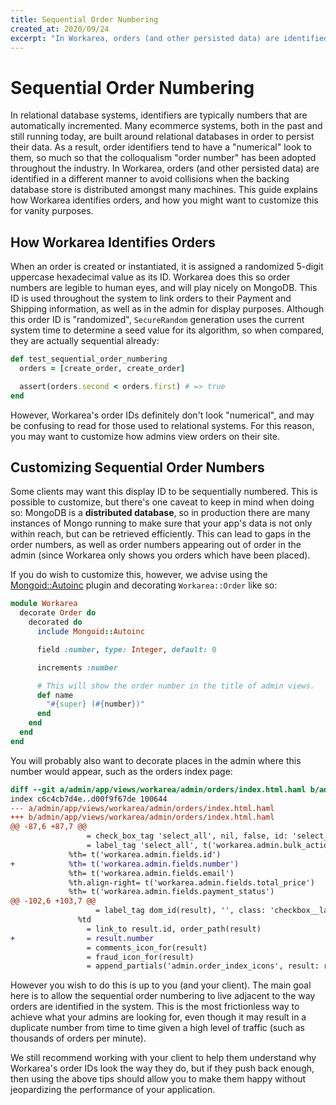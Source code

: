 ```yaml
---
title: Sequential Order Numbering
created_at: 2020/09/24
excerpt: "In Workarea, orders (and other persisted data) are identified in a different manner from relational databases in order to avoid collisions. This guide explains how Workarea identifies orders, and how you might want to customize this for vanity purposes."
---
```


# Sequential Order Numbering

In relational database systems, identifiers are typically numbers that are automatically incremented. Many ecommerce systems, both in the past and still running today, are built around relational databases in order to persist their data. As a result, order identifiers tend to have a "numerical" look to them, so much so that the colloqualism "order number" has been adopted throughout the industry. In Workarea, orders (and other persisted data) are identified in a different manner to avoid collisions when the backing database store is distributed amongst many machines. This guide explains how Workarea identifies orders, and how you might want to customize this for vanity purposes.

## How Workarea Identifies Orders

When an order is created or instantiated, it is assigned a randomized 5-digit uppercase hexadecimal value as its ID. Workarea does this so order numbers are legible to human eyes, and will play nicely on MongoDB. This ID is used throughout the system to link orders to their Payment and Shipping information, as well as in the admin for display purposes. Although this order ID is "randomized", `SecureRandom` generation uses the current system time to determine a seed value for its algorithm, so when compared, they are actually sequential already:

```ruby
def test_sequential_order_numbering
  orders = [create_order, create_order]

  assert(orders.second < orders.first) # => true
end
```

However, Workarea's order IDs definitely don't look "numerical", and may be confusing to read for those used to relational systems. For this reason, you may want to customize how admins view orders on their site.

## Customizing Sequential Order Numbers

Some clients may want this display ID to be sequentially numbered. This is possible to customize, but there's one caveat to keep in mind when doing so: MongoDB is a **distributed database**, so in production there are many instances of Mongo running to make sure that your app's data is not only within reach, but can be retrieved efficiently. This can lead to gaps in the order numbers, as well as order numbers appearing out of order in the admin (since Workarea only shows you orders which have been placed).

If you do wish to customize this, however, we advise using the [Mongoid::Autoinc](https://github.com/suweller/mongoid-autoinc) plugin and decorating `Workarea::Order` like so:

```ruby
module Workarea
  decorate Order do
    decorated do
      include Mongoid::Autoinc

      field :number, type: Integer, default: 0

      increments :number

      # This will show the order number in the title of admin views.
      def name
        "#{super} (#{number})"
      end
    end
  end
end
```

You will probably also want to decorate places in the admin where this number would appear, such as the orders index page:

```diff
diff --git a/admin/app/views/workarea/admin/orders/index.html.haml b/admin/app/views/workarea/admin/orders/index.html.haml
index c6c4cb7d4e..d00f9f67de 100644
--- a/admin/app/views/workarea/admin/orders/index.html.haml
+++ b/admin/app/views/workarea/admin/orders/index.html.haml
@@ -87,6 +87,7 @@
                 = check_box_tag 'select_all', nil, false, id: 'select_all', class: 'checkbox__input', data: { bulk_action_select_all: '' }
                 = label_tag 'select_all', t('workarea.admin.bulk_actions.select_all'), class: 'checkbox__label'
             %th= t('workarea.admin.fields.id')
+            %th= t('workarea.admin.fields.number')
             %th= t('workarea.admin.fields.email')
             %th.align-right= t('workarea.admin.fields.total_price')
             %th= t('workarea.admin.fields.payment_status')
@@ -102,6 +103,7 @@
                   = label_tag dom_id(result), '', class: 'checkbox__label', title: t('workarea.admin.bulk_actions.add_summary_button')
               %td
                 = link_to result.id, order_path(result)
+                = result.number
                 = comments_icon_for(result)
                 = fraud_icon_for(result)
                 = append_partials('admin.order_index_icons', result: result)
```

However you wish to do this is up to you (and your client). The main goal here is to allow the sequential order numbering to live adjacent to the way orders are identified in the system. This is the most frictionless way to achieve what your admins are looking for, even though it may result in a duplicate number from time to time given a high level of traffic (such as thousands of orders per minute).

We still recommend working with your client to help them understand why Workarea's order IDs look the way they do, but if they push back enough, then using the above tips should allow you to make them happy without jeopardizing the performance of your application.
